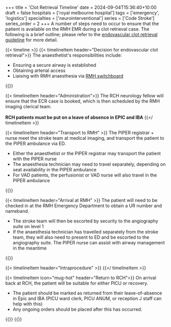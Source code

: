 +++
title = 'Clot Retrieval Timeline'
date = 2024-09-04T15:36:40+10:00
draft = false
hospitals = ['royal melbourne hospital']
tags = ['emergency', 'logistics']
specialties = ['neurointerventional']
series = ['Code Stroke']
series_order = 2
+++
A number of steps need to occur to ensure that the patient is available on the RMH EMR during a clot retrieval case. The following is a brief outline; please refer to the [endovascular clot retrieval guideline]("https://www.rch.org.au/clinicalguide/guideline_index/stroke/") for more detail.

{{< timeline >}}
{{< timelineItem header="Decision for endovascular clot retrieval">}}
The anaesthetist's responsibilities include:
<ul>
<li>Ensuring a secure airway is established</li>
<li>Obtaining arterial access</li>
<li>Liaising with RMH anaesthesia via <a href="tel:0393427000">RMH switchboard</a></li>
</ul>
{{</ timelineItem >}}

{{< timelineItem header="Administration">}}
The RCH neurology fellow will ensure that the ECR case is booked, which is then scheduled by the RMH imaging clerical team.
<br><br>
<strong>RCH patients must be put on a leave of absence in EPIC and IBA</strong>
{{</ timelineItem >}}

{{< timelineItem header="Transport to RMH" >}}
The PIPER registrar + nurse meet the stroke team at medical imaging, and transport the patient to the PIPER ambulance via ED.
<ul>
<li>Either the anaesthetist or the PIPER registrar may transport the patient with the PIPER nurse</li>
<li>The anaesthesia technician may need to travel separately, depending on seat availability in the PIPER ambulance</li>
<li>For VAD patients, the perfusionist or VAD nurse will also travel in the PIPER ambulance</li>
</ul>
{{</ timelineItem>}}

{{< timelineItem header="Arrival at RMH" >}}
The patient will need to be checked in at the RMH Emergency Department to obtain a UR number and nameband.
<ul>
<li>The stroke team will then be escorted by security to the angiography suite on level 1</li>
<li>If the anaesthesia technician has travelled separately from the stroke team, they will also need to present to ED and be escorted to the angiography suite. The PIPER nurse can assist with airway management in the meantime</li>
</ul>
{{</ timelineItem >}}

{{< timelineItem header="Intraprocedure" >}}
{{</ timelineItem >}}

{{< timelineItem icon="mug-hot" header="Return to RCH">}}
On arrival back at RCH, the patient will be suitable for either PICU or recovery.
<ul>
<li>The patient should be marked as returned from their leave-of-absence in Epic and IBA (PICU ward clerk, PICU ANUM, or reception J staff can help with this)</li>

<li>Any ongoing orders should be placed after this has occurred.</li>
</ul>
{{</ timelineItem >}}
{{</ timeline >}}